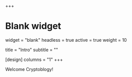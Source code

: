 +++
# Blank widget

widget = "blank"
headless = true
active = true
weight = 10

title = "Intro"
subtitle = ""

[design]
  columns = "1"
+++

Welcome Cryptoblogy!
